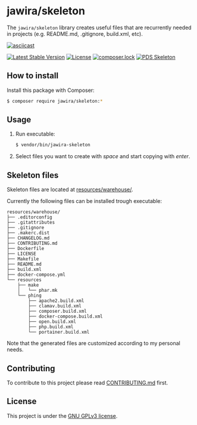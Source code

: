 jawira/skeleton
===============

The `jawira/skeleton` library creates useful files that are recurrently needed 
in projects (e.g. README.md, .gitignore, build.xml, etc).

[![asciicast](https://asciinema.org/a/LaEDkaGNee0BZLPT6Atqm5K2c.png)](https://asciinema.org/a/LaEDkaGNee0BZLPT6Atqm5K2c)

[![Latest Stable Version](https://poser.pugx.org/jawira/skeleton/v/stable)](https://packagist.org/packages/jawira/skeleton)
[![License](https://poser.pugx.org/jawira/skeleton/license)](https://packagist.org/packages/jawira/skeleton)
[![composer.lock](https://poser.pugx.org/jawira/skeleton/composerlock)](https://packagist.org/packages/jawira/skeleton)
[![PDS Skeleton](https://img.shields.io/badge/pds-skeleton-blue.svg?style=flat-square)](https://github.com/php-pds/skeleton)

How to install
--------------

Install this package with Composer: 

```bash
$ composer require jawira/skeleton:*
```

Usage
-----

1. Run executable:

    ```bash
    $ vendor/bin/jawira-skeleton
    ```
 
2. Select files you want to create with _space_ and start copying with _enter_.

Skeleton files
--------------

Skeleton files are located at [resources/warehouse/](). 

Currently the following files can be installed trough executable:

```
resources/warehouse/
├── .editorconfig
├── .gitattributes
├── .gitignore
├── .makerc.dist
├── CHANGELOG.md
├── CONTRIBUTING.md
├── Dockerfile
├── LICENSE
├── Makefile
├── README.md
├── build.xml
├── docker-compose.yml
└── resources
    ├── make
    │   └── phar.mk
    └── phing
        ├── apache2.build.xml
        ├── clamav.build.xml
        ├── composer.build.xml
        ├── docker-compose.build.xml
        ├── open.build.xml
        ├── php.build.xml
        └── portainer.build.xml
```

Note that the generated files are customized according to my personal needs.

Contributing
------------

To contribute to this project please read [CONTRIBUTING.md](./CONTRIBUTING.md) 
first.

License
-------

This project is under the [GNU GPLv3 license](./LICENSE).
